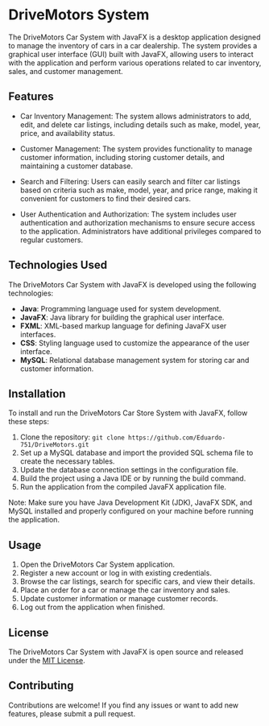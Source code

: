 # DriveMotors System

The DriveMotors Car System with JavaFX is a desktop application designed to manage the inventory of cars in a car dealership. The system provides a graphical user interface (GUI) built with JavaFX, allowing users to interact with the application and perform various operations related to car inventory, sales, and customer management.

## Features

- Car Inventory Management: The system allows administrators to add, edit, and delete car listings, including details such as make, model, year, price, and availability status.

- Customer Management: The system provides functionality to manage customer information, including storing customer details, and maintaining a customer database.

- Search and Filtering: Users can easily search and filter car listings based on criteria such as make, model, year, and price range, making it convenient for customers to find their desired cars.

- User Authentication and Authorization: The system includes user authentication and authorization mechanisms to ensure secure access to the application. Administrators have additional privileges compared to regular customers.

## Technologies Used

The DriveMotors Car System with JavaFX is developed using the following technologies:

- **Java**: Programming language used for system development.
- **JavaFX**: Java library for building the graphical user interface.
- **FXML**: XML-based markup language for defining JavaFX user interfaces.
- **CSS**: Styling language used to customize the appearance of the user interface.
- **MySQL**: Relational database management system for storing car and customer information.

## Installation

To install and run the DriveMotors Car Store System with JavaFX, follow these steps:

1. Clone the repository: `git clone https://github.com/Eduardo-751/DriveMotors.git`
2. Set up a MySQL database and import the provided SQL schema file to create the necessary tables.
3. Update the database connection settings in the configuration file.
4. Build the project using a Java IDE or by running the build command.
5. Run the application from the compiled JavaFX application file.

Note: Make sure you have Java Development Kit (JDK), JavaFX SDK, and MySQL installed and properly configured on your machine before running the application.

## Usage

1. Open the DriveMotors Car System application.
2. Register a new account or log in with existing credentials.
3. Browse the car listings, search for specific cars, and view their details.
4. Place an order for a car or manage the car inventory and sales.
5. Update customer information or manage customer records.
6. Log out from the application when finished.

## License

The DriveMotors Car System with JavaFX is open source and released under the [MIT License](https://opensource.org/licenses/MIT).

## Contributing

Contributions are welcome! If you find any issues or want to add new features, please submit a pull request.
